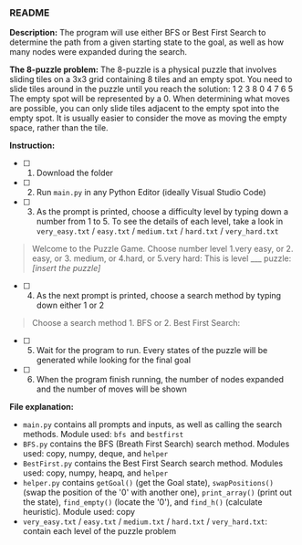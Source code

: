 ### **README**

**Description:**
The program will use either BFS or Best First Search to determine the path from a given starting state to the goal, as well as how many nodes were expanded during the search.

**The 8-puzzle problem:**
The 8-puzzle is a physical puzzle that involves sliding tiles on a 3x3 grid containing 8 tiles
and an empty spot. You need to slide tiles around in the puzzle until you reach the solution:
1 2 3
8 0 4
7 6 5
The empty spot will be represented by a 0. When determining what moves are possible, you can
only slide tiles adjacent to the empty spot into the empty spot. It is usually easier to consider the
move as moving the empty space, rather than the tile. 

**Instruction:**
- [ ] 1. Download the folder
- [ ] 2. Run `main.py` in any Python Editor (ideally Visual Studio Code)
- [ ] 3. As the prompt is printed, choose a difficulty level by typing down a number from 1 to 5. To see the details of each level, take a look in `very_easy.txt` / `easy.txt` / `medium.txt` / `hard.txt` / `very_hard.txt`
> Welcome to the Puzzle Game. Choose number level 1.very easy, or 2. easy, or 3. medium, or 4.hard, or 5.very hard:
> This is level ___ puzzle: _[insert the puzzle]_
- [ ] 4. As the next prompt is printed, choose a search method by typing down either 1 or 2
> Choose a search method 1. BFS or 2. Best First Search:
- [ ] 5. Wait for the program to run. Every states of the puzzle will be generated while looking for the final goal
- [ ] 6. When the program finish running, the number of nodes expanded and the number of moves will be shown

**File explanation:**
- `main.py` contains all prompts and inputs, as well as calling the search methods. Module used: `bfs `and `bestfirst`
- `BFS.py` contains the BFS (Breath First Search) search method. Modules used: copy, numpy, deque, and `helper`
- `BestFirst.py` contains the Best First Search search method. Modules used: copy, numpy, heapq, and `helper`
- `helper.py` contains `getGoal()` (get the Goal state), `swapPositions()` (swap the position of the '0' with another one), `print_array()` (print out the state), `find_empty()` (locate the '0'), and `find_h()` (calculate heuristic). Module used: copy
- `very_easy.txt` / `easy.txt` / `medium.txt` / `hard.txt` / `very_hard.txt`: contain each level of the puzzle problem
